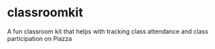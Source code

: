 # classroomkit
A fun classroom kit that helps with tracking class attendance and class participation on Piazza
